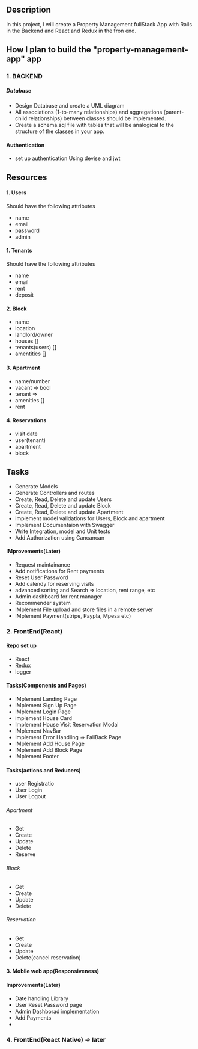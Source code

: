 
## Description

In this project, I will create a Property Management fullStack App with Rails in the Backend and React and Redux in the fron end. 

## How I plan to build the "property-management-app" app
### 1. BACKEND
##### Database
- Design Database and create a UML diagram
- All associations (1-to-many relationships) and aggregations (parent-child relationships) between classes should be implemented.
- Create a schema.sql file with tables that will be analogical to the structure of the classes in your app.
  
#### Authentication
  - set up authentication Using devise and jwt

## Resources
#### 1. Users
Should have the following attributes
- name
- email
- password
- admin

#### 1. Tenants
Should have the following attributes
- name
- email
- rent
- deposit

#### 2. Block
  - name
  - location
  - landlord/owner
  - houses [] 
  - tenants(users) []
  - amentities []


#### 3. Apartment
- name/number
- vacant => bool
- tenant => 
- amenities []
- rent

#### 4. Reservations
- visit date
- user(tenant)
- apartment
- block

## Tasks
- Generate Models
- Generate Controllers and routes
- Create, Read, Delete and update Users
- Create, Read, Delete and update Block
- Create, Read, Delete and update Apartment
- implement model validations for Users, Block and apartment
- Implement Documentaion with Swagger
- Write Integration, model and Unit tests
- Add Authorization using Cancancan


#### IMprovements(Later)
 - Request maintainance
 - Add notifications for Rent payments
 - Reset User Password
 - Add calendy for reserving visits
 - advanced sorting and Search => location, rent range, etc
 - Admin dashboard for rent manager
 - Recommender system
 - IMplement File upload and store files in a remote server
 - IMplement Payment(stripe, Paypla, Mpesa etc)


### 2. FrontEnd(React)
#### Repo set up
  - React
  - Redux
  - logger

#### Tasks(Components and Pages)
- IMplement Landing Page
- IMplement Sign Up Page
- IMplement Login Page
- implement House Card
- Implement House Visit Reservation Modal
- IMplement NavBar
- Implement Error Handling => FallBack Page
- IMplement Add House Page
- IMplement Add Block Page
- IMplement Footer

#### Tasks(actions and Reducers)
- user Registratio
- User Login
- User Logout
  
###### Apartment
- Get 
- Create 
- Update 
- Delete 
- Reserve

###### Block
- Get 
- Create 
- Update 
- Delete 

###### Reservation
- Get 
- Create 
- Update 
- Delete(cancel reservation)


#### 3. Mobile web app(Responsiveness)


#### Improvements(Later)
- Date handling Library
- User Reset Password page
- Admin Dashborad implementation
- Add Payments
- 



### 4. FrontEnd(React Native) => later